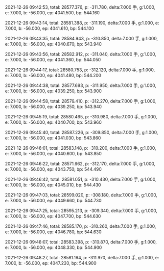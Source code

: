 2021-12-26 09:42:53, total: 28577.376, p: -311.780, delta:7.000 手, g:1.000, e: 7.000, b: -56.000, ep: 4041.500, bp: 544.160

2021-12-26 09:43:14, total: 28581.388, p: -311.190, delta:7.000 手, g:1.000, e: 7.000, b: -56.000, ep: 4041.610, bp: 544.100

2021-12-26 09:43:35, total: 28584.943, p: -310.850, delta:7.000 手, g:1.000, e: 7.000, b: -56.000, ep: 4040.670, bp: 543.940

2021-12-26 09:43:56, total: 28582.912, p: -311.040, delta:7.000 手, g:1.000, e: 7.000, b: -56.000, ep: 4041.360, bp: 544.050

2021-12-26 09:44:17, total: 28580.753, p: -312.120, delta:7.000 手, g:1.000, e: 7.000, b: -56.000, ep: 4041.480, bp: 544.200

2021-12-26 09:44:38, total: 28577.693, p: -311.950, delta:7.000 手, g:1.000, e: 7.000, b: -56.000, ep: 4039.250, bp: 543.900

2021-12-26 09:44:58, total: 28576.410, p: -312.270, delta:7.000 手, g:1.000, e: 7.000, b: -56.000, ep: 4039.250, bp: 543.940

2021-12-26 09:45:19, total: 28580.465, p: -310.980, delta:7.000 手, g:1.000, e: 7.000, b: -56.000, ep: 4040.700, bp: 543.960

2021-12-26 09:45:40, total: 28587.226, p: -309.850, delta:7.000 手, g:1.000, e: 7.000, b: -56.000, ep: 4041.030, bp: 543.860

2021-12-26 09:46:01, total: 28583.148, p: -310.200, delta:7.000 手, g:1.000, e: 7.000, b: -56.000, ep: 4040.600, bp: 543.850

2021-12-26 09:46:22, total: 28571.662, p: -312.170, delta:7.000 手, g:1.000, e: 7.000, b: -56.000, ep: 4043.750, bp: 544.490

2021-12-26 09:46:42, total: 28581.051, p: -310.430, delta:7.000 手, g:1.000, e: 7.000, b: -56.000, ep: 4045.010, bp: 544.430

2021-12-26 09:47:03, total: 28599.020, p: -308.180, delta:7.000 手, g:1.000, e: 7.000, b: -56.000, ep: 4049.660, bp: 544.730

2021-12-26 09:47:25, total: 28595.213, p: -309.340, delta:7.000 手, g:1.000, e: 7.000, b: -56.000, ep: 4047.700, bp: 544.630

2021-12-26 09:47:46, total: 28585.170, p: -310.260, delta:7.000 手, g:1.000, e: 7.000, b: -56.000, ep: 4046.780, bp: 544.630

2021-12-26 09:48:07, total: 28583.398, p: -310.870, delta:7.000 手, g:1.000, e: 7.000, b: -56.000, ep: 4048.330, bp: 544.900

2021-12-26 09:48:27, total: 28581.164, p: -311.970, delta:7.000 手, g:1.000, e: 7.000, b: -56.000, ep: 4047.230, bp: 544.900